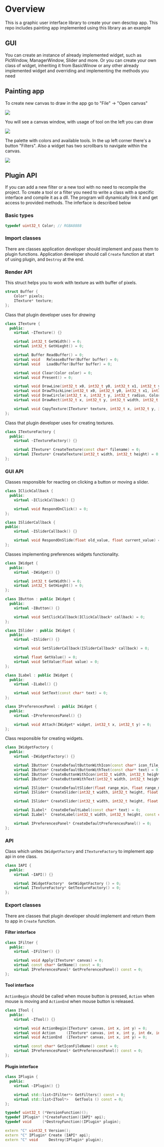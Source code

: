 # Overview

This is a graphic user interface library to create your own desctop app. This repo includes painting app implemented using this library as an example

## GUI

You can create an instance of already implemented widget, such as PicWindow, ManagerWindow, Slider and more. Or you can create your own class of widget, inheriting it from BasicWinow or any other already implemented widget and overriding and implementing the methods you need

## Painting app

To create new canvas to draw in the app go to "File" -> "Open canvas"

![](screenshots/open_canvas.png)

You will see a canvas window, with usage of tool on the left you can draw

![](screenshots/canvas.png)

The palette with colors and available tools. In the up left corner there's a button "Filters". Also a widget has two scrollbars to navigate within the canvas.

![](screenshots/app.png)

## Plugin API

If you can add a new filter or a new tool with no need to recompile the project. To create a tool or a filter you need to write a class with a specific interface and compile it as a dll. The program will dynamically link it and get access to provided methods. The inferface is described below

### Basic types

```C++
typedef uint32_t Color; // RGBA8888
```

### Import classes

There are classes application developer should implement and pass them to plugin functions.
Application developer should call ```Create``` function at start of using plugin, and ```Destroy``` at the end.

### Render API

This struct helps you to work with texture as with buffer of pixels.

```C++
struct Buffer {
    Color* pixels;
    ITexture* texture;
};
```

Class that plugin developer uses for *drawing*

```C++
class ITexture {
  public:
    virtual ~ITexture() {}

    virtual int32_t GetWidth() = 0;
    virtual int32_t GetHieght() = 0;

    virtual Buffer ReadBuffer() = 0;
    virtual void   ReleaseBuffer(Buffer buffer) = 0;
    virtual void   LoadBuffer(Buffer buffer) = 0;

    virtual void Clear(Color color) = 0;
    virtual void Present() = 0;

    virtual void DrawLine(int32_t x0, int32_t y0, int32_t x1, int32_t y1, Color color) = 0;
    virtual void DrawThickLine(int32_t x0, int32_t y0, int32_t x1, int32_t y1, int32_t thickness, Color color) = 0;
    virtual void DrawCircle(int32_t x, int32_t y, int32_t radius, Color color) = 0;
    virtual void DrawRect(int32_t x, int32_t y, int32_t width, int32_t height, Color color) = 0;

    virtual void CopyTexture(ITexture* texture, int32_t x, int32_t y, int32_t width, int32_t height) = 0;
};
```

Class that plugin developer uses for creating textures.

```C++
class ITextureFactory {
  public:
    virtual ~ITextureFactory() {}

    virtual ITexture* CreateTexture(const char* filename) = 0;
    virtual ITexture* CreateTexture(int32_t width, int32_t height) = 0;
};
```

### GUI API

Classes responsible for reacting on clicking a button or moving a slider.

```C++
class IClickCallback {
  public:
    virtual ~IClickCallback() {}

    virtual void RespondOnClick() = 0;
};

class ISliderCallback {
public:
    virtual ~ISliderCallback() {}

    virtual void RespondOnSlide(float old_value, float current_value) = 0;
};
```

Classes implementing preferences widgets functionality.

```C++
class IWidget {
  public:
    virtual ~IWidget() {}

    virtual int32_t GetWidth() = 0;
    virtual int32_t GetHieght() = 0;
};

class IButton : public IWidget {
  public:
    virtual ~IButton() {}

    virtual void SetClickCallback(IClickCallback* callback) = 0;
};

class ISlider : public IWidget {
  public:
    virtual ~ISlider() {}

    virtual void SetSliderCallback(ISliderCallback* callback) = 0;

    virtual float GetValue() = 0;
    virtual void SetValue(float value) = 0;
};

class ILabel : public IWidget {
  public:
    virtual ~ILabel() {}

    virtual void SetText(const char* text) = 0;
};

class IPreferencesPanel : public IWidget {
  public:
    virtual ~IPreferencesPanel() {}

    virtual void Attach(IWidget* widget, int32_t x, int32_t y) = 0;
};
```

Class responsible for creating widgets.

```C++
class IWidgetFactory {
  public:
    virtual ~IWidgetFactory() {}

    virtual IButton* CreateDefaultButtonWithIcon(const char* icon_file_name) = 0;
    virtual IButton* CreateDefaultButtonWithText(const char* text) = 0;
    virtual IButton* CreateButtonWithIcon(int32_t width, int32_t height, const char* icon_file_name) = 0;
    virtual IButton* CreateButtonWithText(int32_t width, int32_t height, const char* text, int32_t char_size) = 0;

    virtual ISlider* CreateDefaultSlider(float range_min, float range_max) = 0;
    virtual ISlider* CreateSlider(int32_t width, int32_t height, float range_min, float range_max) = 0;

    virtual ISlider* CreateSlider(int32_t width, int32_t height, float thumb_width, float thumb_height, float range_min, float range_max) = 0;

    virtual ILabel*  CreateDefaultLabel(const char* text) = 0;
    virtual ILabel*  CreateLabel(int32_t width, int32_t height, const char* text, int32_t char_size) = 0;

    virtual IPreferencesPanel* CreateDefaultPreferencesPanel() = 0;
};
```

### API

Class which unites ```IWidgetFactory``` and ```ITextureFactory``` to implement app api in one class.

```C++
class IAPI {
  public:
    virtual ~IAPI() {}

    virtual IWidgetFactory*  GetWidgetFactory () = 0;
    virtual ITextureFactory* GetTextureFactory() = 0;
};
```

### Export classes

There are classes that plugin developer should implement and return them to app in ```Create``` function.

#### Filter interface

```C++
class IFilter {
  public:
    virtual ~IFilter() {}

    virtual void Apply(ITexture* canvas) = 0;
    virtual const char* GetName() const = 0;
    virtual IPreferencesPanel* GetPreferencesPanel() const = 0;
};
```

#### Tool interface

```ActionBegin``` should be called when mouse button is pressed,
```Action``` when mouse is moving and ```ActionEnd``` when mouse button is released.

```C++
class ITool {
  public:
    virtual ~ITool() {}

    virtual void ActionBegin(ITexture* canvas, int x, int y) = 0;
    virtual void Action     (ITexture* canvas, int x, int y, int dx, int dy) = 0;
    virtual void ActionEnd  (ITexture* canvas, int x, int y) = 0;

    virtual const char* GetIconFileName() const = 0;
    virtual IPreferencesPanel* GetPreferencesPanel() const = 0;
};
```

#### Plugin interface

```C++
class IPlugin {
  public:
    virtual ~IPlugin() {}

    virtual std::list<IFilter*> GetFilters() const = 0;
    virtual std::list<ITool*>   GetTools () const = 0;
};

typedef uint32_t (*VersionFunction)();
typedef IPlugin* (*CreateFunction)(IAPI* api);
typedef void     (*DestroyFunction)(IPlugin* plugin);

extern "C" uint32_t Version();
extern "C" IPlugin* Create (IAPI* api);
extern "C" void     Destroy(IPlugin* plugin);
```
